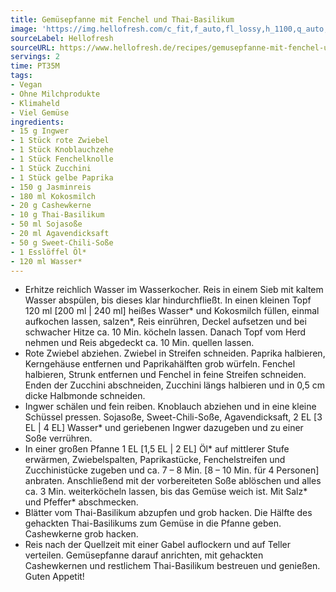 ```yaml
---
title: Gemüsepfanne mit Fenchel und Thai-Basilikum
image: 'https://img.hellofresh.com/c_fit,f_auto,fl_lossy,h_1100,q_auto,w_2600/hellofresh_s3/image/gemusepfanne-mit-fenchel-und-thai-basilikum-923f2cf5.jpg'
sourceLabel: Hellofresh
sourceURL: https://www.hellofresh.de/recipes/gemusepfanne-mit-fenchel-und-thai-basilikum-624bfbb89d2dfc234f465cf1
servings: 2
time: PT35M
tags:
- Vegan
- Ohne Milchprodukte
- Klimaheld
- Viel Gemüse
ingredients:
- 15 g Ingwer
- 1 Stück rote Zwiebel
- 1 Stück Knoblauchzehe
- 1 Stück Fenchelknolle
- 1 Stück Zucchini
- 1 Stück gelbe Paprika
- 150 g Jasminreis
- 180 ml Kokosmilch
- 20 g Cashewkerne
- 10 g Thai-Basilikum
- 50 ml Sojasoße
- 20 ml Agavendicksaft
- 50 g Sweet-Chili-Soße
- 1 Esslöffel Öl*
- 120 ml Wasser*
---
```


- Erhitze reichlich Wasser im Wasserkocher.  Reis in einem Sieb mit kaltem Wasser abspülen, bis dieses klar hindurchfließt.  In einen kleinen Topf 120 ml [200 ml | 240 ml] heißes Wasser\* und Kokosmilch füllen, einmal aufkochen lassen, salzen\*, Reis einrühren, Deckel aufsetzen und bei schwacher Hitze ca. 10 Min. köcheln lassen. Danach Topf vom Herd nehmen und Reis abgedeckt ca. 10 Min. quellen lassen.
- Rote Zwiebel abziehen. Zwiebel in Streifen schneiden.  Paprika halbieren, Kerngehäuse entfernen und Paprikahälften grob würfeln.  Fenchel halbieren, Strunk entfernen und Fenchel in feine Streifen schneiden.  Enden der Zucchini abschneiden, Zucchini längs halbieren und in 0,5 cm dicke Halbmonde schneiden.
- Ingwer schälen und fein reiben.  Knoblauch abziehen und in eine kleine Schüssel pressen. Sojasoße, Sweet-Chili-Soße, Agavendicksaft, 2 EL [3 EL | 4 EL] Wasser\* und geriebenen Ingwer dazugeben und zu einer Soße verrühren.
- In einer großen Pfanne 1 EL [1,5 EL | 2 EL] Öl\* auf mittlerer Stufe erwärmen, Zwiebelspalten, Paprikastücke, Fenchelstreifen und Zucchinistücke zugeben und ca. 7 – 8 Min. [8 – 10 Min. für 4 Personen] anbraten.  Anschließend mit der vorbereiteten Soße ablöschen und alles ca. 3 Min. weiterköcheln lassen, bis das Gemüse weich ist. Mit Salz\* und Pfeffer\* abschmecken.
- Blätter vom Thai-Basilikum abzupfen und grob hacken. Die Hälfte des gehackten Thai-Basilikums zum Gemüse in die Pfanne geben.  Cashewkerne grob hacken.
- Reis nach der Quellzeit mit einer Gabel auflockern und auf Teller verteilen. Gemüsepfanne darauf anrichten, mit gehackten Cashewkernen und restlichem Thai-Basilikum bestreuen und genießen.  Guten Appetit!

